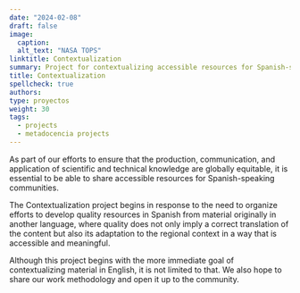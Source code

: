 ```yaml
---
date: "2024-02-08"
draft: false
image:
  caption: 
  alt_text: "NASA TOPS"
linktitle: Contextualization
summary: Project for contextualizing accessible resources for Spanish-speaking communities. 
title: Contextualization
spellcheck: true
authors: 
type: proyectos
weight: 30
tags:
  - projects
  - metadocencia projects
---
```


As part of our efforts to ensure that the production, communication, and application of scientific and technical knowledge are globally equitable, it is essential to be able to share accessible resources for Spanish-speaking communities.

The Contextualization project begins in response to the need to organize efforts to develop quality resources in Spanish from material originally in another language, where quality does not only imply a correct translation of the content but also its adaptation to the regional context in a way that is accessible and meaningful.

Although this project begins with the more immediate goal of contextualizing material in English, it is not limited to that. We also hope to share our work methodology and open it up to the community.



